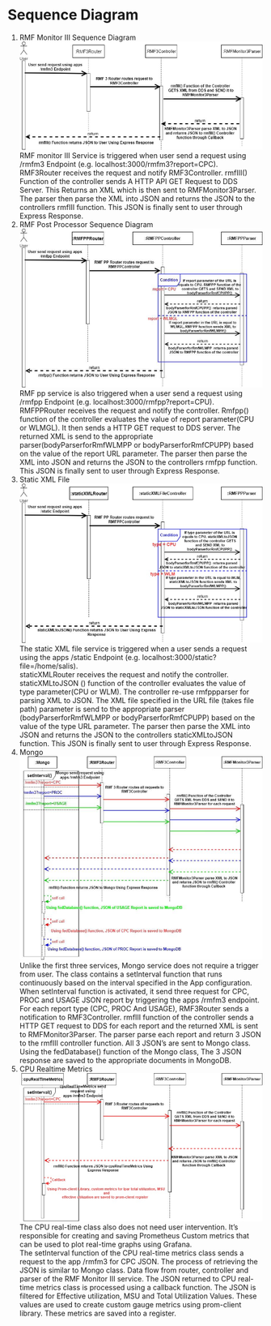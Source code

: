 # Sequence Diagram
  1. RMF Monitor III Sequence Diagram  
    ![](/Documentation/Images/rmf3sd.png)  
    RMF monitor III Service is triggered when user send a request using /rmfm3 Endpoint (e.g. localhost:3000/rmfm3?report=CPC).  
    RMF3Router receives the request and notify RMF3Controller. rmfIII() Function of the controller sends A HTTP API GET Request to DDS Server. This Returns an XML which is then sent to RMFMonitor3Parser. The parser then parse the XML into JSON and returns the JSON to the controllers rmfIII function. This JSON is finally sent to user through Express Response.  
  2. RMF Post Processor Sequence Diagram  
    ![](/Documentation/Images/rmf1sd.png)  
    RMF pp service is also triggered when a user send a request using /rmfpp Endpoint (e.g. localhost:3000/rmfpp?report=CPU).  
    RMFPPRouter receives the request and notify the controller. Rmfpp() function of the controller evaluates the value of report parameter(CPU or WLMGL). It then sends a HTTP GET request to DDS server. The returned XML is send to the appropriate parser(bodyParserforRmfWLMPP or bodyParserforRmfCPUPP) based on the value of the report URL parameter. The parser then parse the XML into JSON and returns the JSON to the controllers rmfpp function. This JSON is finally sent to user through Express Response.  
  3. Static XML File  
    ![](/Documentation/Images/rmfstaticsd.png)  
    The static XML file service is triggered when a user sends a request using the apps /static Endpoint (e.g. localhost:3000/static?file=/home/salis).  
    staticXMLRouter receives the request and notify the controller. staticXMLtoJSON () function of the controller evaluates the value of type parameter(CPU or WLM). The controller re-use rmfppparser for parsing XML to JSON. The XML file specified in the URL file (takes file path) parameter is send to the appropriate parser (bodyParserforRmfWLMPP or bodyParserforRmfCPUPP) based on the value of the type URL parameter. The parser then parse the XML into JSON and returns the JSON to the controllers staticXMLtoJSON function. This JSON is finally sent to user through Express Response.  
  4. Mongo  
    ![](/Documentation/Images/mongosd.png)  
    Unlike the first three services, Mongo service does not require a trigger from user. The class contains a setInterval function that runs continuously based on the interval specified in the App configuration.  
    When setInterval function is activated, it send three request for CPC, PROC and USAGE JSON report by triggering the apps /rmfm3 endpoint. For each report type (CPC, PROC And USAGE), RMF3Router sends a notification to RMF3Controller. rmfIII function of the controller sends a HTTP GET request to DDS for each report and the returned XML is sent to RMFMonitor3Parser. The parser parse each report and return 3 JSON to the rmfIII controller function. All 3 JSON’s are sent to Mongo class.  
    Using the fedDatabase() function of the Mongo class, The 3 JSON response are saved to the appropriate documents in MongoDB.  
  5. CPU Realtime Metrics  
    ![](/Documentation/Images/cpusd.png)  
    The CPU real-time class also does not need user intervention. It’s responsible for creating and saving Prometheus Custom metrics that can be used to plot real-time graphs using Grafana.  
    The setInterval function of the CPU real-time metrics class sends a request to the app /rmfm3 for CPC JSON. The process of retrieving the JSON is similar to Mongo class. Data flow from router, controller and parser of the RMF Monitor III service. The JSON returned to CPU real-time metrics class is processed using a callback function. The JSON is filtered for Effective utilization, MSU and Total Utilization Values. These values are used to create custom gauge metrics using prom-client library. These metrics are saved into a register.  
